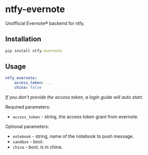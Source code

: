 # ntfy-evernote

Unofficial Evernote® backend for ntfy.

## Installation

``` cmd
pip install ntfy-evernote
```

## Usage

``` yaml
ntfy_evernote:
    access_token: ...
    china: false
```

*If you don't provide the access token, a login guide will auto start.*

Required parameters:

- `access_token` - string, the access token grant from evernote.

Optional parameters:

- `notebook` - string, name of the notebook to push message.
- `sandbox` - bool.
- `china` - bool, is in china.

